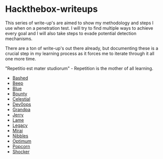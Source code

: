 # Hackthebox-writeups

This series of write-up's are aimed to show my methodology and steps I use when on a penetration test. I will try to find multiple ways to achieve every goal and I will also take steps to evade potential detection mechanisms.

There are a ton of write-up's out there already, but documenting these is a crucial step in my learning process as it forces me to iterate through it all one more time. 

"Repetitio est mater studiorum" - Repetition is the mother of all learning.

+ [Bashed](https://github.com/Bengman/Hackthebox-writeups/blob/master/bashed.md)
+ [Beep](https://github.com/Bengman/Hackthebox-writeups/blob/master/beep.md)
+ [Blue](https://github.com/Bengman/Hackthebox-writeups/blob/master/blue.md)
+ [Bounty](https://github.com/Bengman/Hackthebox-writeups/blob/master/bounty.md)
+ [Celestial](https://github.com/Bengman/Hackthebox-writeups/blob/master/celestial.md)
+ [Dev0ops](https://github.com/Bengman/Hackthebox-writeups/blob/master/dev0ops.md)
+ [Grandpa](https://github.com/Bengman/Hackthebox-writeups/blob/master/grandpa.md)
+ [Jerry](https://github.com/Bengman/Hackthebox-writeups/blob/master/jerry.md)
+ [Lame](https://github.com/Bengman/Hackthebox-writeups/blob/master/lame.md)
+ [Legacy](https://github.com/Bengman/Hackthebox-writeups/blob/master/legacy.md)
+ [Mirai](https://github.com/Bengman/Hackthebox-writeups/blob/master/mirai.md)
+ [Nibbles](https://github.com/Bengman/Hackthebox-writeups/blob/master/nibbles.md)
+ [Optimum](https://github.com/Bengman/Hackthebox-writeups/blob/master/optimum.md)
+ [Popcorn](https://github.com/Bengman/Hackthebox-writeups/blob/master/popcorn.md)
+ [Shocker](https://github.com/Bengman/Hackthebox-writeups/blob/master/shocker.md)
